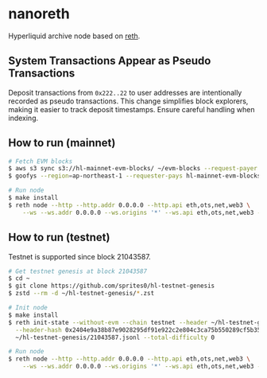 # nanoreth

Hyperliquid archive node based on [reth](https://github.com/paradigmxyz/reth).

## System Transactions Appear as Pseudo Transactions

Deposit transactions from `0x222..22` to user addresses are intentionally recorded as pseudo transactions.
This change simplifies block explorers, making it easier to track deposit timestamps.
Ensure careful handling when indexing.

## How to run (mainnet)

```sh
# Fetch EVM blocks
$ aws s3 sync s3://hl-mainnet-evm-blocks/ ~/evm-blocks --request-payer requester # one-time
$ goofys --region=ap-northeast-1 --requester-pays hl-mainnet-evm-blocks evm-blocks-bak # realtime

# Run node
$ make install
$ reth node --http --http.addr 0.0.0.0 --http.api eth,ots,net,web3 \
    --ws --ws.addr 0.0.0.0 --ws.origins '*' --ws.api eth,ots,net,web3 --ingest-dir ~/evm-blocks --ws.port 8545
```

## How to run (testnet)

Testnet is supported since block 21043587.

```sh
# Get testnet genesis at block 21043587
$ cd ~
$ git clone https://github.com/sprites0/hl-testnet-genesis
$ zstd --rm -d ~/hl-testnet-genesis/*.zst

# Init node
$ make install
$ reth init-state --without-evm --chain testnet --header ~/hl-testnet-genesis/21043587.rlp \
  --header-hash 0x2404e9a38b87e9028295df91e922c2e804c3ca75b550289cf5b353a9c61c34ea \
  ~/hl-testnet-genesis/21043587.jsonl --total-difficulty 0 

# Run node
$ reth node --http --http.addr 0.0.0.0 --http.api eth,ots,net,web3 \
    --ws --ws.addr 0.0.0.0 --ws.origins '*' --ws.api eth,ots,net,web3 --ingest-dir ~/evm-blocks --ws.port 8546
```
